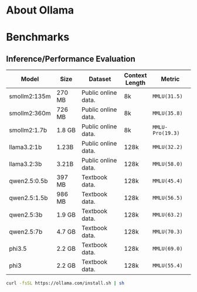 # About Ollama
# Benchmarks
## Inference/Performance Evaluation

|  Model         | Size        |  Dataset               | Context<br> Length|  Metric           |
|----------------|-------------|------------------------|-------------------|-------------------|
| smollm2:135m   |270 MB  | Public online data.    | 8k                | `MMLU(31.5)`      |
| smollm2:360m   |726 MB  | Public online data.    | 8k                | `MMLU(35.8)`      |
| smollm2:1.7b   |1.8 GB  | Public online data.    | 8k                | `MMLU-Pro(19.3)`  |
| llama3.2:1b    |1.23B   | Public online data.    | 128k              | `MMLU(32.2)`      |
| llama3.2:3b    |3.21B   | Public online data.    | 128k              | `MMLU(58.0)`      |
| qwen2.5:0.5b   |397 MB  | Textbook data.         | 128k              | `MMLU(45.4)`      |
| qwen2.5:1.5b   |986 MB  | Textbook data.         | 128k              | `MMLU(56.5)`      |
| qwen2.5:3b     |1.9 GB  | Textbook data.         | 128k              | `MMLU(63.2)`      |
| qwen2.5:7b     |4.7 GB  | Textbook data.         | 128k              | `MMLU(70.3)`      |
| phi3.5         |2.2 GB  | Textbook data.         | 128k              | `MMLU(69.0)`      |
| phi3           |2.2 GB  | Textbook data.         | 128k              | `MMLU(55.4)`      |


```bash
curl -fsSL https://ollama.com/install.sh | sh
```
